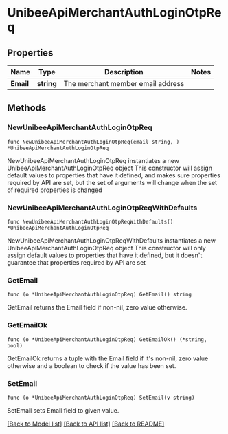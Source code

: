 # UnibeeApiMerchantAuthLoginOtpReq

## Properties

Name | Type | Description | Notes
------------ | ------------- | ------------- | -------------
**Email** | **string** | The merchant member email address | 

## Methods

### NewUnibeeApiMerchantAuthLoginOtpReq

`func NewUnibeeApiMerchantAuthLoginOtpReq(email string, ) *UnibeeApiMerchantAuthLoginOtpReq`

NewUnibeeApiMerchantAuthLoginOtpReq instantiates a new UnibeeApiMerchantAuthLoginOtpReq object
This constructor will assign default values to properties that have it defined,
and makes sure properties required by API are set, but the set of arguments
will change when the set of required properties is changed

### NewUnibeeApiMerchantAuthLoginOtpReqWithDefaults

`func NewUnibeeApiMerchantAuthLoginOtpReqWithDefaults() *UnibeeApiMerchantAuthLoginOtpReq`

NewUnibeeApiMerchantAuthLoginOtpReqWithDefaults instantiates a new UnibeeApiMerchantAuthLoginOtpReq object
This constructor will only assign default values to properties that have it defined,
but it doesn't guarantee that properties required by API are set

### GetEmail

`func (o *UnibeeApiMerchantAuthLoginOtpReq) GetEmail() string`

GetEmail returns the Email field if non-nil, zero value otherwise.

### GetEmailOk

`func (o *UnibeeApiMerchantAuthLoginOtpReq) GetEmailOk() (*string, bool)`

GetEmailOk returns a tuple with the Email field if it's non-nil, zero value otherwise
and a boolean to check if the value has been set.

### SetEmail

`func (o *UnibeeApiMerchantAuthLoginOtpReq) SetEmail(v string)`

SetEmail sets Email field to given value.



[[Back to Model list]](../README.md#documentation-for-models) [[Back to API list]](../README.md#documentation-for-api-endpoints) [[Back to README]](../README.md)


